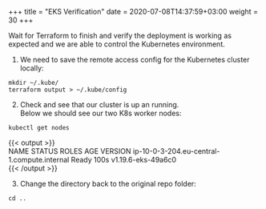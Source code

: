 +++
title = "EKS Verification"
date = 2020-07-08T14:37:59+03:00
weight = 30
+++

Wait for Terraform to finish and verify the deployment is working as expected and we are able to control the Kubernetes environment.

1. We need to save the remote access config for the Kubernetes cluster locally:  
```
mkdir ~/.kube/ 
terraform output > ~/.kube/config
```

2. Check and see that our cluster is up an running.  
Below we should see our two K8s worker nodes:
```
kubectl get nodes
```
{{< output >}}     
NAME                                          STATUS   ROLES    AGE    VERSION
ip-10-0-3-204.eu-central-1.compute.internal   Ready    <none>   100s   v1.19.6-eks-49a6c0  
{{< /output >}}

3. Change the directory back to the original repo folder:
```
cd ..
```